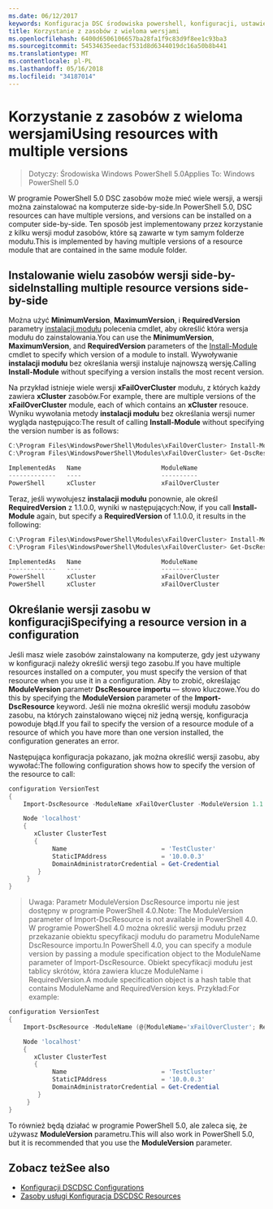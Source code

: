 ```yaml
---
ms.date: 06/12/2017
keywords: Konfiguracja DSC środowiska powershell, konfiguracji, ustawienia
title: Korzystanie z zasobów z wieloma wersjami
ms.openlocfilehash: 6400d6506106657ba28fa1f9c83d9f8ee1c93ba3
ms.sourcegitcommit: 54534635eedacf531d8d6344019dc16a50b8b441
ms.translationtype: MT
ms.contentlocale: pl-PL
ms.lasthandoff: 05/16/2018
ms.locfileid: "34187014"
---
```

# <a name="using-resources-with-multiple-versions"></a><span data-ttu-id="6db72-103">Korzystanie z zasobów z wieloma wersjami</span><span class="sxs-lookup"><span data-stu-id="6db72-103">Using resources with multiple versions</span></span>

> <span data-ttu-id="6db72-104">Dotyczy: Środowiska Windows PowerShell 5.0</span><span class="sxs-lookup"><span data-stu-id="6db72-104">Applies To: Windows PowerShell 5.0</span></span>

<span data-ttu-id="6db72-105">W programie PowerShell 5.0 DSC zasobów może mieć wiele wersji, a wersji można zainstalować na komputerze side-by-side.</span><span class="sxs-lookup"><span data-stu-id="6db72-105">In PowerShell 5.0, DSC resources can have multiple versions, and versions can be installed on a computer side-by-side.</span></span> <span data-ttu-id="6db72-106">Ten sposób jest implementowany przez korzystanie z kilku wersji moduł zasobów, które są zawarte w tym samym folderze modułu.</span><span class="sxs-lookup"><span data-stu-id="6db72-106">This is implemented by having multiple versions of a resource module that are contained in the same module folder.</span></span>

## <a name="installing-multiple-resource-versions-side-by-side"></a><span data-ttu-id="6db72-107">Instalowanie wielu zasobów wersji side-by-side</span><span class="sxs-lookup"><span data-stu-id="6db72-107">Installing multiple resource versions side-by-side</span></span>

<span data-ttu-id="6db72-108">Można użyć **MinimumVersion**, **MaximumVersion**, i **RequiredVersion** parametry [instalacji modułu](https://technet.microsoft.com/library/dn807162.aspx) polecenia cmdlet, aby określić która wersja modułu do zainstalowania.</span><span class="sxs-lookup"><span data-stu-id="6db72-108">You can use the **MinimumVersion**, **MaximumVersion**, and **RequiredVersion** parameters of the [Install-Module](https://technet.microsoft.com/library/dn807162.aspx) cmdlet to specify which version of a module to install.</span></span> <span data-ttu-id="6db72-109">Wywoływanie **instalacji modułu** bez określania wersji instaluje najnowszą wersję.</span><span class="sxs-lookup"><span data-stu-id="6db72-109">Calling **Install-Module** without specifying a version installs the most recent version.</span></span>

<span data-ttu-id="6db72-110">Na przykład istnieje wiele wersji **xFailOverCluster** modułu, z których każdy zawiera **xCluster** zasobów.</span><span class="sxs-lookup"><span data-stu-id="6db72-110">For example, there are multiple versions of the **xFailOverCluster** module, each of which contains an **xCluster** resouce.</span></span> <span data-ttu-id="6db72-111">Wyniku wywołania metody **instalacji modułu** bez określania wersji numer wygląda następująco:</span><span class="sxs-lookup"><span data-stu-id="6db72-111">The result of calling **Install-Module** without specifying the version number is as follows:</span></span>

```powershell
C:\Program Files\WindowsPowerShell\Modules\xFailOverCluster> Install-Module xFailOverCluster
C:\Program Files\WindowsPowerShell\Modules\xFailOverCluster> Get-DscResource xCluster

ImplementedAs   Name                      ModuleName                     Version    Properties
-------------   ----                      ----------                     -------    ----------
PowerShell      xCluster                  xFailOverCluster               1.2.0.0    {DomainAdministratorCredential, ...
```

<span data-ttu-id="6db72-112">Teraz, jeśli wywołujesz **instalacji modułu** ponownie, ale określ **RequiredVersion** z 1.1.0.0, wyniki w następujących:</span><span class="sxs-lookup"><span data-stu-id="6db72-112">Now, if you call **Install-Module** again, but specify a **RequiredVersion** of 1.1.0.0, it results in the following:</span></span>

```powershell
C:\Program Files\WindowsPowerShell\Modules\xFailOverCluster> Install-Module xFailOverCluster -RequiredVersion 1.1
C:\Program Files\WindowsPowerShell\Modules\xFailOverCluster> Get-DscResource xCluster

ImplementedAs   Name                      ModuleName                     Version    Properties
-------------   ----                      ----------                     -------    ----------
PowerShell      xCluster                  xFailOverCluster               1.1        {DomainAdministratorCredential, Name, ...
PowerShell      xCluster                  xFailOverCluster               1.2.0.0    {DomainAdministratorCredential, Name, ...
```

## <a name="specifying-a-resource-version-in-a-configuration"></a><span data-ttu-id="6db72-113">Określanie wersji zasobu w konfiguracji</span><span class="sxs-lookup"><span data-stu-id="6db72-113">Specifying a resource version in a configuration</span></span>

<span data-ttu-id="6db72-114">Jeśli masz wiele zasobów zainstalowany na komputerze, gdy jest używany w konfiguracji należy określić wersji tego zasobu.</span><span class="sxs-lookup"><span data-stu-id="6db72-114">If you have multiple resources installed on a computer, you must specify the version of that resource when you use it in a configuration.</span></span> <span data-ttu-id="6db72-115">Aby to zrobić, określając **ModuleVersion** parametr **DscResource importu** — słowo kluczowe.</span><span class="sxs-lookup"><span data-stu-id="6db72-115">You do this by specifying the **ModuleVersion** parameter of the **Import-DscResource** keyword.</span></span> <span data-ttu-id="6db72-116">Jeśli nie można określić wersji modułu zasobów zasobu, na których zainstalowano więcej niż jedną wersję, konfiguracja powoduje błąd.</span><span class="sxs-lookup"><span data-stu-id="6db72-116">If you fail to specify the version of a resource module of a resource of which you have more than one version installed, the configuration generates an error.</span></span>

<span data-ttu-id="6db72-117">Następująca konfiguracja pokazano, jak można określić wersji zasobu, aby wywołać:</span><span class="sxs-lookup"><span data-stu-id="6db72-117">The following configuration shows how to specify the version of the resource to call:</span></span>

```powershell
configuration VersionTest
{
    Import-DscResource -ModuleName xFailOverCluster -ModuleVersion 1.1

    Node 'localhost'
    {
       xCluster ClusterTest
       {
            Name                          = 'TestCluster'
            StaticIPAddress               = '10.0.0.3'
            DomainAdministratorCredential = Get-Credential
        }
     }
}
```

><span data-ttu-id="6db72-118">Uwaga: Parametr ModuleVersion DscResource importu nie jest dostępny w programie PowerShell 4.0.</span><span class="sxs-lookup"><span data-stu-id="6db72-118">Note: The ModuleVersion parameter of Import-DscResource is not available in PowerShell 4.0.</span></span> <span data-ttu-id="6db72-119">W programie PowerShell 4.0 można określić wersji modułu przez przekazanie obiektu specyfikacji modułu do parametru ModuleName DscResource importu.</span><span class="sxs-lookup"><span data-stu-id="6db72-119">In PowerShell 4.0, you can specify a module version by passing a module specification object to the ModuleName parameter of Import-DscResource.</span></span> <span data-ttu-id="6db72-120">Obiekt specyfikacji modułu jest tablicy skrótów, która zawiera klucze ModuleName i RequiredVersion.</span><span class="sxs-lookup"><span data-stu-id="6db72-120">A module specification object is a hash table that contains ModuleName and RequiredVersion  keys.</span></span> <span data-ttu-id="6db72-121">Przykład:</span><span class="sxs-lookup"><span data-stu-id="6db72-121">For example:</span></span>

```powershell
configuration VersionTest
{
    Import-DscResource -ModuleName (@{ModuleName='xFailOverCluster'; RequiredVersion='1.1'} )

    Node 'localhost'
    {
       xCluster ClusterTest
       {
            Name                          = 'TestCluster'
            StaticIPAddress               = '10.0.0.3'
            DomainAdministratorCredential = Get-Credential
        }
     }
}
```

<span data-ttu-id="6db72-122">To również będą działać w programie PowerShell 5.0, ale zaleca się, że używasz **ModuleVersion** parametru.</span><span class="sxs-lookup"><span data-stu-id="6db72-122">This will also work in PowerShell 5.0, but it is recommended that you use the **ModuleVersion** parameter.</span></span>

## <a name="see-also"></a><span data-ttu-id="6db72-123">Zobacz też</span><span class="sxs-lookup"><span data-stu-id="6db72-123">See also</span></span>
* [<span data-ttu-id="6db72-124">Konfiguracji DSC</span><span class="sxs-lookup"><span data-stu-id="6db72-124">DSC Configurations</span></span>](configurations.md)
* [<span data-ttu-id="6db72-125">Zasoby usługi Konfiguracja DSC</span><span class="sxs-lookup"><span data-stu-id="6db72-125">DSC Resources</span></span>](resources.md)